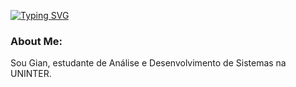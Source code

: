[![Typing SVG](https://readme-typing-svg.herokuapp.com?font=Public+Sans&size=25&pause=1000&color=000000&background=A7A7A700&center=true&vCenter=true&width=500&lines=Hi+there%2C+name's+Gian!+%F0%9F%99%8B%F0%9F%8F%BC%E2%80%8D%E2%99%82%EF%B8%8F)](https://git.io/typing-svg)

### About Me:
<p>Sou Gian, estudante de Análise e Desenvolvimento de Sistemas na UNINTER.</p>
